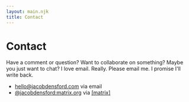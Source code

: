```yaml
---
layout: main.njk
title: Contact
---
```


# Contact

Have a comment or question? Want to collaborate on something? Maybe you just want to chat? I love email. Really. Please email me. I promise I'll write back.

- [hello@jacobdensford.com](mailto:hello@jacobdensford.com) via email
- [@jacobdensford:matrix.org](https://matrix.to/#/@jacobdensford:matrix.org) via [[matrix]](https://matrix.org/)
